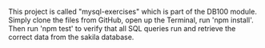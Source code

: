 This project is called "mysql-exercises" which is part of the DB100 module. Simply clone the files from GitHub, open up the Terminal, run 'npm install'. Then run 'npm test' to verify that all SQL queries run and retrieve the correct data from the sakila database.